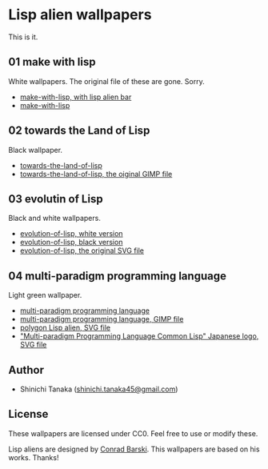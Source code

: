 # Lisp alien wallpapers

This is it.

## 01 make with lisp

White wallpapers. The original file of these are gone. Sorry.

- [make-with-lisp, with lisp alien bar](01_make-with-lisp/make-with-lisp_a.jpeg)
- [make-with-lisp](01_make-with-lisp/make-with-lisp_b.jpeg)

## 02 towards the Land of Lisp

Black wallpaper.

- [towards-the-land-of-lisp](02_towards-the-land-of-lisp/towards-the-land-of-lisp.png)
- [towards-the-land-of-lisp, the oiginal GIMP file](02_towards-the-land-of-lisp/towards-the-land-of-lisp.xcf)

## 03 evolutin of Lisp

Black and white wallpapers.

- [evolution-of-lisp, white version](03_evolution-of-lisp/evolution-of-lisp-aliens_white.png)
- [evolution-of-lisp, black version](03_evolution-of-lisp/evolution-of-lisp-aliens_black.png)
- [evolution-of-lisp, the original SVG file](03_evolution-of-lisp/evolution-of-lisp-aliens.svg)

## 04 multi-paradigm programming language

Light green wallpaper.

- [multi-paradigm programming language](04_multi-paradigm-programming-language/multi-paradigm-programming-language.png)
- [multi-paradigm programming language, GIMP file](04_multi-paradigm-programming-language/multi-paradigm-programming-language.xcf)
- [polygon Lisp alien, SVG file](04_multi-paradigm-programming-language/polygon-lisp-alien.svg)
- ["Multi-paradigm Programming Language Common Lisp" Japanese logo, SVG file](04_multi-paradigm-programming-language/common-lisp.svg)

## Author

- Shinichi Tanaka (<shinichi.tanaka45@gmail.com>)

## License

These wallpapers are licensed under CC0. Feel free to use or modify these.

Lisp aliens are designed by [Conrad Barski](http://www.lisperati.com/logo.html). This wallpapers are based on his works. Thanks!
